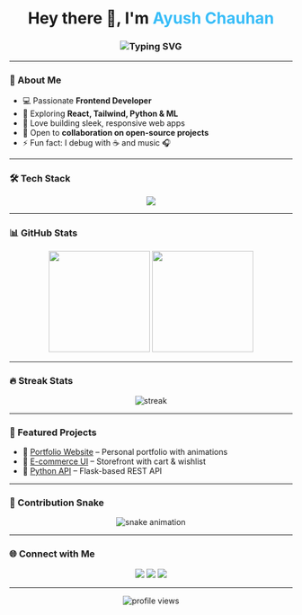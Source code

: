 <!-- Profile README for ayushcodes01 -->

<h1 align="center">
  Hey there 👋, I'm <span style="color:#38BDF8">Ayush Chauhan</span>
</h1>

<h3 align="center">
  <img src="https://readme-typing-svg.herokuapp.com?size=22&color=38BDF8&lines=Frontend+Developer;Tech+Enthusiast;Open+Source+Contributor;Always+Learning🚀" alt="Typing SVG" />
</h3>

---

### 🌟 About Me
- 💻 Passionate **Frontend Developer**  
- 🌱 Exploring **React, Tailwind, Python & ML**  
- 🚀 Love building sleek, responsive web apps  
- 🎯 Open to **collaboration on open-source projects**  
- ⚡ Fun fact: I debug with ☕ and music 🎧  

---

### 🛠️ Tech Stack
<p align="center">
  <img src="https://skillicons.dev/icons?i=html,css,js,react,tailwind,python,flask,git,github,vscode,docker" />
</p>

---

### 📊 GitHub Stats
<p align="center">
  <img src="https://github-readme-stats.vercel.app/api?username=ayushcodes01&show_icons=true&theme=radical" height="180em"/>
  <img src="https://github-readme-stats.vercel.app/api/top-langs/?username=ayushcodes01&layout=compact&theme=radical" height="180em"/>
</p>

---

### 🔥 Streak Stats
<p align="center">
  <img src="https://github-readme-streak-stats.herokuapp.com/?user=ayushcodes01&theme=radical" alt="streak"/>
</p>

---

### 🚀 Featured Projects
- 🔗 [Portfolio Website](https://github.com/ayushcodes01/portfolio) – Personal portfolio with animations  
- 🔗 [E-commerce UI](https://github.com/ayushcodes01/ecommerce) – Storefront with cart & wishlist  
- 🔗 [Python API](https://github.com/ayushcodes01/python-api) – Flask-based REST API  

---

### 🐍 Contribution Snake
<p align="center">
  <img src="https://github.com/ayushcodes01/ayushcodes01/blob/output/github-contribution-grid-snake.svg" alt="snake animation"/>
</p>

---

### 🌐 Connect with Me
<p align="center">
  <a href="https://linkedin.com/in/YOUR_LINKEDIN"><img src="https://img.shields.io/badge/LinkedIn-blue?logo=linkedin&logoColor=white" /></a>
  <a href="mailto:your.email@example.com"><img src="https://img.shields.io/badge/Email-red?logo=gmail&logoColor=white" /></a>
  <a href="https://twitter.com/YOUR_TWITTER"><img src="https://img.shields.io/badge/Twitter-%231DA1F2.svg?logo=twitter&logoColor=white" /></a>
</p>

---

<div align="center">
  <img src="https://komarev.com/ghpvc/?username=ayushcodes01&style=for-the-badge&color=blue" alt="profile views"/>
</div>
